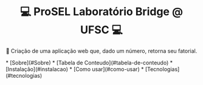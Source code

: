 <h1 align="center">💻 ProSEL Laboratório Bridge @ UFSC 💻 </h1>
<p align="center">🚀 Criação de uma aplicação web que, dado um número, retorna seu fatorial.</p>
<!--ts-->
   * [Sobre](#Sobre)
   * [Tabela de Conteudo](#tabela-de-conteudo)
   * [Instalação](#instalacao)
   * [Como usar](#como-usar)
   * [Tecnologias](#tecnologias)
<!--te-->
